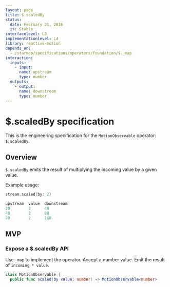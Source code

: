 ```yaml
---
layout: page
title: $.scaledBy
status:
  date: February 21, 2016
  is: Stable
interfacelevel: L3
implementationlevel: L4
library: reactive-motion
depends_on:
  - /starmap/specifications/operators/foundation/$._map
interaction:
  inputs:
    - input:
      name: upstream
      type: number
  outputs:
    - output:
      name: downstream
      type: number
---
```


# $.scaledBy specification

This is the engineering specification for the `MotionObservable` operator: `$.scaledBy`.

## Overview

`$.scaledBy` emits the result of multiplying the incoming value by a given value.

Example usage:

```swift
stream.scaled(by: 2)

upstream  value  downstream
20        2      40
40        2      80
80        2      160
```

## MVP

### Expose a $.scaledBy API

Use `_map` to implement the operator. Accept a number value. Emit the result of `incoming * value`.

```swift
class MotionObservable {
  public func scaled(by value: number) -> MotionObservable<number>
```
